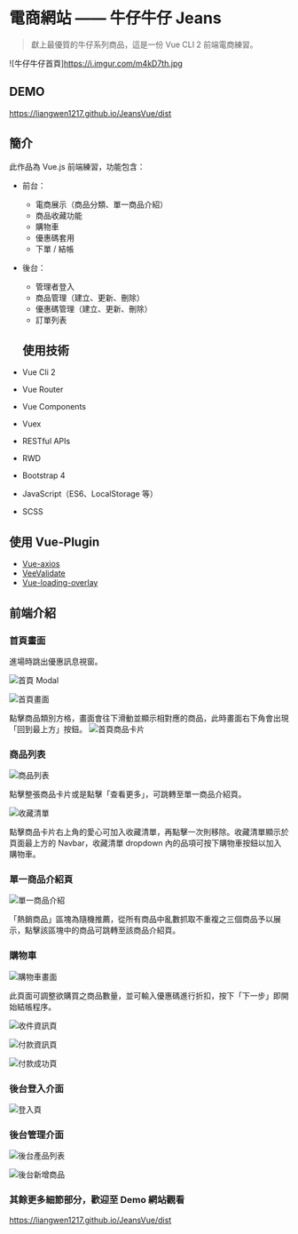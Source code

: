 # 電商網站 —— 牛仔牛仔 Jeans

> 獻上最優質的牛仔系列商品，這是一份 Vue CLI 2 前端電商練習。

![牛仔牛仔首頁]https://i.imgur.com/m4kD7th.jpg

## DEMO
<https://liangwen1217.github.io/JeansVue/dist>

## 簡介

此作品為 Vue.js 前端練習，功能包含：

- 前台：
  - 電商展示（商品分類、單一商品介紹）
  - 商品收藏功能
  - 購物車
  - 優惠碼套用
  - 下單 / 結帳
- 後台：
  - 管理者登入
  - 商品管理（建立、更新、刪除）
  - 優惠碼管理（建立、更新、刪除）
  - 訂單列表

  ## 使用技術

- Vue Cli 2
- Vue Router
- Vue Components
- Vuex
- RESTful APIs
- RWD
- Bootstrap 4
- JavaScript（ES6、LocalStorage 等）
- SCSS

## 使用 Vue-Plugin

- [Vue-axios](https://www.npmjs.com/package/vue-axios)
- [VeeValidate](https://logaretm.github.io/vee-validate/guide/basics.html#validation-provider)
- [Vue-loading-overlay](https://www.npmjs.com/package/vue-loading-overlay)

## 前端介紹

### 首頁畫面

進場時跳出優惠訊息視窗。

![首頁 Modal](https://i.imgur.com/cQep5ah.jpg)

![首頁畫面](https://i.imgur.com/m4kD7th.jpg)

點擊商品類別方格，畫面會往下滑動並顯示相對應的商品，此時畫面右下角會出現「回到最上方」按鈕。
![首頁商品卡片](https://i.imgur.com/dj4aSnn.jpg)

### 商品列表

![商品列表](https://i.imgur.com/oglt435.jpg)

點擊整張商品卡片或是點擊「查看更多」，可跳轉至單一商品介紹頁。

![收藏清單](https://i.imgur.com/m65juP9.jpg)

點擊商品卡片右上角的愛心可加入收藏清單，再點擊一次則移除。收藏清單顯示於頁面最上方的 Navbar，收藏清單 dropdown 內的品項可按下購物車按鈕以加入購物車。

### 單一商品介紹頁

![單一商品介紹](https://i.imgur.com/XBvt6TR.jpg)

「熱銷商品」區塊為隨機推薦，從所有商品中亂數抓取不重複之三個商品予以展示，點擊該區塊中的商品可跳轉至該商品介紹頁。

### 購物車

![購物車畫面](https://i.imgur.com/6Xqtkq8.jpg)

此頁面可調整欲購買之商品數量，並可輸入優惠碼進行折扣，按下「下一步」即開始結帳程序。

![收件資訊頁](https://i.imgur.com/OszFYHe.jpg)

![付款資訊頁](https://i.imgur.com/hwAx6wr.jpg)

![付款成功頁](https://i.imgur.com/sydeL70.jpg)

### 後台登入介面

![登入頁](https://i.imgur.com/HIUyBKa.jpg)

### 後台管理介面

![後台產品列表](https://i.imgur.com/z7tZJly.jpg)

![後台新增商品](https://i.imgur.com/Zx9qO6y.jpg)

### 其餘更多細節部分，歡迎至 Demo 網站觀看

<https://liangwen1217.github.io/JeansVue/dist>
